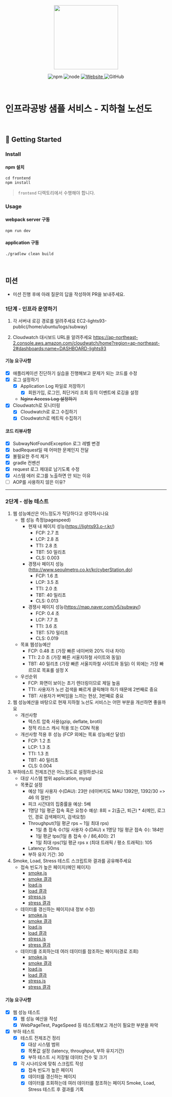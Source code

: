 <p align="center">
    <img width="200px;" src="https://raw.githubusercontent.com/woowacourse/atdd-subway-admin-frontend/master/images/main_logo.png"/>
</p>
<p align="center">
  <img alt="npm" src="https://img.shields.io/badge/npm-%3E%3D%205.5.0-blue">
  <img alt="node" src="https://img.shields.io/badge/node-%3E%3D%209.3.0-blue">
  <a href="https://edu.nextstep.camp/c/R89PYi5H" alt="nextstep atdd">
    <img alt="Website" src="https://img.shields.io/website?url=https%3A%2F%2Fedu.nextstep.camp%2Fc%2FR89PYi5H">
  </a>
  <img alt="GitHub" src="https://img.shields.io/github/license/next-step/atdd-subway-service">
</p>

<br>

# 인프라공방 샘플 서비스 - 지하철 노선도

<br>

## 🚀 Getting Started

### Install
#### npm 설치
```
cd frontend
npm install
```
> `frontend` 디렉토리에서 수행해야 합니다.

### Usage
#### webpack server 구동
```
npm run dev
```
#### application 구동
```
./gradlew clean build
```
<br>

## 미션

* 미션 진행 후에 아래 질문의 답을 작성하여 PR을 보내주세요.

### 1단계 - 인프라 운영하기
1. 각 서버내 로깅 경로를 알려주세요
EC2-lights93-public(/home/ubuntu/logs/subway)

2. Cloudwatch 대시보드 URL을 알려주세요
https://ap-northeast-2.console.aws.amazon.com/cloudwatch/home?region=ap-northeast-2#dashboards:name=DASHBOARD-lights93

#### 기능 요구사항
- [X] 애플리케이션 진단하기 실습을 진행해보고 문제가 되는 코드를 수정
- [X] 로그 설정하기
    - [X] Application Log 파일로 저장하기
        - [X] 회원가입, 로그인, 최단거리 조회 등의 이벤트에 로깅을 설정
    - ~~Nginx Access Log 설정하기~~
- [x] Cloudwatch로 모니터링
    - [X] Cloudwatch로 로그 수집하기
    - [X] Cloudwatch로 메트릭 수집하기
    
#### 코드 리뷰사항
- [X] SubwayNotFoundException 로그 레벨 변경
- [X] badRequest일 때 어떠한 문제인지 전달
- [X] 불필요한 주석 제거
- [X] gradle 컨벤션
- [X] request 로그 제대로 남기도록 수정
- [X] 시스템 에러 로그를 노출하면 안 되는 이유
- [ ] AOP를 사용하지 않은 이유?
---

### 2단계 - 성능 테스트
1. 웹 성능예산은 어느정도가 적당하다고 생각하시나요
    - 웹 성능 측정(pagespeed)
        - 현재 내 페이지 성능(https://lights93.o-r.kr/)
            - FCP: 2.7 초
            - LCP: 2.8 초
            - TTI: 2.8 초
            - TBT: 50 밀리초
            - CLS: 0.003
        - 경쟁사 페이지 성능(http://www.seoulmetro.co.kr/kr/cyberStation.do)
            - FCP: 1.6 초
            - LCP: 3.5 초
            - TTI: 2.0 초
            - TBT: 40 밀리초
            - CLS: 0.013
        - 경쟁사 페이지 성능(https://map.naver.com/v5/subway/)
            - FCP: 0.4 초
            - LCP: 7.7 초
            - TTI: 3.6 초
            - TBT: 570 밀리초
            - CLS: 0.019
    - 목표 웹성능예산
        - FCP: 0.48 초 (가장 빠른 네이버와 20% 이내 차이)
        - TTI: 2.0 초 (가장 빠른 서울지하철 사이트와 동일)
        - TBT: 40 밀리초 (가장 빠른 서울지하철 사이트와 동일)
        이 외에는 가장 빠르므로 목표롤 설정 X
    - 우선순위
        - FCP: 화면이 보이는 초기 렌더링이므로 제일 높음
        - TTI: 사용자가 노선 검색을 빠르게 클릭해야 하기 때문에 2번째로 중요
        - TBT: 사용자가 버벅임을 느끼는 현상, 3번째로 중요
2. 웹 성능예산을 바탕으로 현재 지하철 노선도 서비스는 어떤 부분을 개선하면 좋을까요
    - 개선사항
        - 텍스트 압축 사용(gzip, deflate, brotli)
        - 정적 리소스 캐시 적용 또는 CDN 적용
    - 개선사항 적용 후 성능 (FCP 외에는 목표 성능예산 달성)
        - FCP: 1.2 초
        - LCP: 1.3 초
        - TTI: 1.3 초
        - TBT: 40 밀리초
        - CLS: 0.004
3. 부하테스트 전제조건은 어느정도로 설정하셨나요
    - 대상 시스템 범위
        application, mysql
    - 목푯값 설정
        - 예상 1일 사용자 수(DAU): 23만 (네이버지도 MAU 1392만, 1392/30 => 46 의 절반)
        - 피크 시간대의 집중률을 예상: 5배
        - 1명당 1일 평균 접속 혹은 요청수 예상: 8회 = 2(출근, 퇴근) * 4(메인, 로그인, 경로 검색페이지, 검색요청)
        - Throughput(1일 평균 rps ~ 1일 최대 rps)
            - 1일 총 접속 수(1일 사용자 수(DAU) x 1명당 1일 평균 접속 수): 184만 
            - 1일 평균 tps(1일 총 접속 수 / 86,400): 21
            - 1일 최대 rps(1일 평균 rps x (최대 트래픽 / 평소 트래픽)): 105
        - Latency: 50ms
        - 부하 유지 기간: 30
4. Smoke, Load, Stress 테스트 스크립트와 결과를 공유해주세요
    - 접속 빈도가 높은 페이지(메인 페이지)
        - [smoke.js](./performance/main/smoke.js)
        - [smoke 결과](./performance/main/smoke.txt)
        - [load.js](./performance/main/load.js)
        - [load 결과](./performance/main/load.txt)
        - [stress.js](./performance/main/stress.js)
        - [stress 결과](./performance/main/stress.txt)
    - 데이터를 갱신하는 페이지(내 정보 수정)
        - [smoke.js](./performance/me/smoke.js)
        - [smoke 결과](./performance/me/smoke.txt)
        - [load.js](./performance/me/load.js)
        - [load 결과](./performance/me/load.txt)
        - [stress.js](./performance/me/stress.js)
        - [stress 결과](./performance/me/stress.txt)
    - 데이터를 조회하는데 여러 데이터를 참조하는 페이지(경로 조회)        
        - [smoke.js](./performance/me/smoke.js)
        - [smoke 결과](./performance/me/smoke.txt)
        - [load.js](./performance/me/load.js)
        - [load 결과](./performance/me/load.txt)
        - [stress.js](./performance/me/stress.js)
        - [stress 결과](./performance/me/stress.txt)
#### 기능 요구사항
- [X] 웹 성능 테스트
    - [X] 웹 성능 예산을 작성
    - [X] WebPageTest, PageSpeed 등 테스트해보고 개선이 필요한 부분을 파악
- [X] 부하 테스트
    - [X] 테스트 전제조건 정리
        - [X] 대상 시스템 범위
        - [X] 목푯값 설정 (latency, throughput, 부하 유지기간)
        - [X] 부하 테스트 시 저장될 데이터 건수 및 크기
    - [X] 각 시나리오에 맞춰 스크립트 작성
        - [X] 접속 빈도가 높은 페이지
        - [X] 데이터를 갱신하는 페이지
        - [X] 데이터를 조회하는데 여러 데이터를 참조하는 페이지
Smoke, Load, Stress 테스트 후 결과를 기록